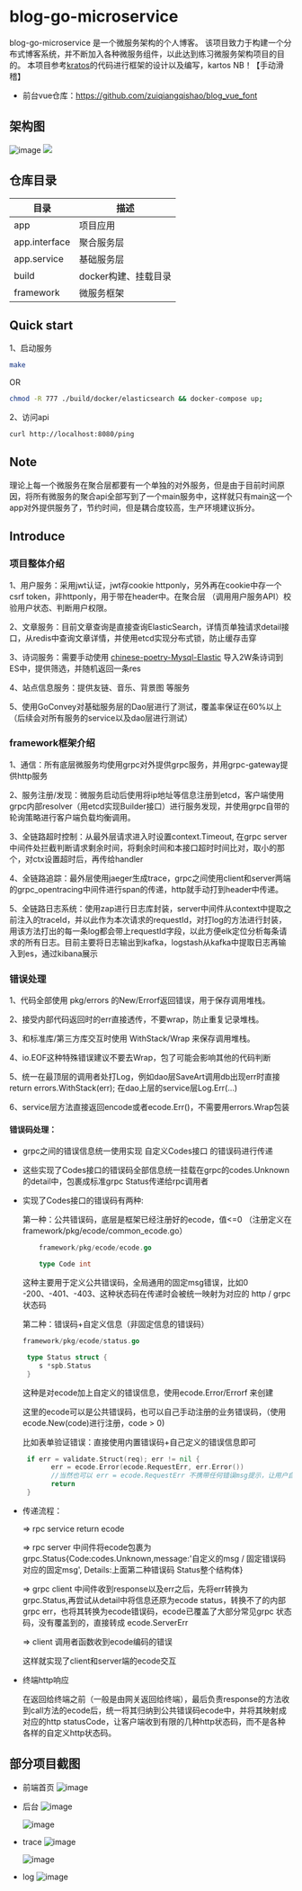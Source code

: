 # blog-go-microservice
blog-go-microservice 是一个微服务架构的个人博客。
该项目致力于构建一个分布式博客系统，并不断加入各种微服务组件，以此达到练习微服务架构项目的目的。
本项目参考[kratos](https://github.com/go-kratos/kratos)的代码进行框架的设计以及编写，kartos NB！【手动滑稽】

- 前台vue仓库：https://github.com/zuiqiangqishao/blog_vue_font

## 架构图
 ![image](https://file.wuxxin.com/asdf20850040.jpg) 
 <img src="https://file.wuxxin.com/asdf20850040.jpg" />

## 仓库目录
| 目录 | 描述 |
| -------- | -------------- |
| app     | 项目应用    |
| app.interface| 聚合服务层 |
| app.service    | 基础服务层   |
| build    |  docker构建、挂载目录  |
| framework | 微服务框架     |

## Quick start
1、启动服务
```bash
make
```
OR
```bash
chmod -R 777 ./build/docker/elasticsearch && docker-compose up;
```
2、访问api
```bash
curl http://localhost:8080/ping
```

## Note
理论上每一个微服务在聚合层都要有一个单独的对外服务，但是由于目前时间原因，将所有微服务的聚合api全部写到了一个main服务中，这样就只有main这一个app对外提供服务了，节约时间，但是耦合度较高，生产环境建议拆分。

## Introduce
### 项目整体介绍
1、用户服务：采用jwt认证，jwt存cookie httponly，另外再在cookie中存一个csrf token，非httponly，用于带在header中。在聚合层 （调用用户服务API）校验用户状态、判断用户权限。

2、文章服务：目前文章查询是直接查询ElasticSearch，详情页单独请求detail接口，从redis中查询文章详情，并使用etcd实现分布式锁，防止缓存击穿

3、诗词服务：需要手动使用 [chinese-poetry-Mysql-Elastic](https://github.com/zuiqiangqishao/chinese-poetry-Mysql-Elastic)  导入2W条诗词到ES中，提供筛选，并随机返回一条res

4、站点信息服务：提供友链、音乐、背景图 等服务

5、使用GoConvey对基础服务层的Dao层进行了测试，覆盖率保证在60%以上（后续会对所有服务的service以及dao层进行测试）

### framework框架介绍
1、通信：所有底层微服务均使用grpc对外提供grpc服务，并用grpc-gateway提供http服务

2、服务注册/发现：微服务启动后使用将ip地址等信息注册到etcd，客户端使用grpc内部resolver（用etcd实现Builder接口）进行服务发现，并使用grpc自带的轮询策略进行客户端负载均衡调用。

3、全链路超时控制：从最外层请求进入时设置context.Timeout, 在grpc server中间件处拦截判断请求剩余时间，将剩余时间和本接口超时时间比对，取小的那个，对ctx设置超时后，再传给handler

4、全链路追踪：最外层使用jaeger生成trace，grpc之间使用client和server两端的grpc_opentracing中间件进行span的传递，http就手动打到header中传递。

5、全链路日志系统：使用zap进行日志库封装，server中间件从context中提取之前注入的traceId，并以此作为本次请求的requestId，对打log的方法进行封装，用该方法打出的每一条log都会带上requestId字段，以此方便elk定位分析每条请求的所有日志。目前主要将日志输出到kafka，logstash从kafka中提取日志再输入到es，通过kibana展示


### 错误处理
    
1、代码全部使用 pkg/errors 的New/Errorf返回错误，用于保存调用堆栈。

2、接受内部代码返回时的err直接透传，不要wrap，防止重复记录堆栈。

3、和标准库/第三方库交互时使用 WithStack/Wrap 来保存调用堆栈。

4、io.EOF这种特殊错误建议不要去Wrap，包了可能会影响其他的代码判断

5、统一在最顶层的调用者处打Log，例如dao层SaveArt调用db出现err时直接 return errors.WithStack(err); 在dao上层的service层Log.Err(...)

6、service层方法直接返回encode或者ecode.Err()，不需要用errors.Wrap包装
#### 错误码处理：

- grpc之间的错误信息统一使用实现 自定义Codes接口 的错误码进行传递
- 这些实现了Codes接口的错误码全部信息统一挂载在grpc的codes.Unknown的detail中，包裹成标准grpc Status传递给rpc调用者
- 实现了Codes接口的错误码有两种:

    第一种：公共错误码，底层是框架已经注册好的ecode，值<=0 （注册定义在framework/pkg/ecode/common_ecode.go）

    ```go   
        framework/pkg/ecode/ecode.go
  
        type Code int
    ```    
    这种主要用于定义公共错误码，全局通用的固定msg错误，比如0 -200、-401、-403、这种状态码在传递时会被统一映射为对应的 http / grpc状态码
    
    第二种：错误码+自定义信息（非固定信息的错误码）
    ```go
    framework/pkg/ecode/status.go
  
     type Status struct {
        s *spb.Status
     }
     ```
     这种是对ecode加上自定义的错误信息，使用ecode.Error/Errorf 来创建
     
     这里的ecode可以是公共错误码，也可以自己手动注册的业务错误码，（使用 ecode.New(code)进行注册，code > 0)
     
     比如表单验证错误：直接使用内置错误码+自己定义的错误信息即可
     ```go
      if err = validate.Struct(req); err != nil {
            err = ecode.Error(ecode.RequestErr, err.Error())
            //当然也可以 err = ecode.RequestErr 不携带任何错误msg提示，让用户自己去反思哪里错了╮(╯▽╰)╭  好吧开玩笑的
            return
      }
     ```
- 传递流程：
    
    => rpc service return ecode &nbsp;&nbsp;

    =>  rpc server 中间件将ecode包裹为grpc.Status{Code:codes.Unknown,message:'自定义的msg / 固定错误码对应的固定msg', Details:上面第二种错误码 Status整个结构体} 
     
    => grpc client 中间件收到response以及err之后，先将err转换为grpc.Status,再尝试从detail中将信息还原为ecode status，转换不了的内部grpc err，也将其转换为ecode错误码，ecode已覆盖了大部分常见grpc 状态码，没有覆盖到的，直接转成 ecode.ServerErr 
    
    => client 调用者函数收到ecode编码的错误
    
    这样就实现了client和server端的ecode交互
    
- 终端http响应
    
    在返回给终端之前（一般是由网关返回给终端），最后负责response的方法收到call方法的ecode后，统一将其归纳到公共错误码ecode中，并将其映射成对应的http statusCode，让客户端收到有限的几种http状态码，而不是各种各样的自定义http状态码。
    
        
## 部分项目截图
- 前端首页
 ![image](https://file.wuxxin.com/blog/index.jpg)
 
- 后台
 ![image](https://file.wuxxin.com/blog/file.png)

  ![image](https://file.wuxxin.com/blog/user.png)
 
- trace
 ![image](https://file.wuxxin.com/blog/trace1.png)
 
  ![image](https://file.wuxxin.com/blog/trace2.png)

- log
![image](https://file.wuxxin.com/blog/kibana.png)
